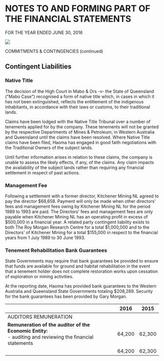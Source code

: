# NOTES TO AND FORMING PART OF THE FINANCIAL STATEMENTS

FOR THE YEAR ENDED JUNE 30, 2016

![](_page_0_Picture_3.jpeg)

COMMITMENTS & CONTINGENCIES (continued)

## **Contingent Liabilities**

### **Native Title**

The decision of the High Court in Mabo & Ors -v- the State of Queensland ("Mabo Case") recognised a form of native title which, in cases in which it has not been extinguished, reflects the entitlement of the indigenous inhabitants, in accordance with their laws or customs, to their traditional lands.

Claims have been lodged with the Native Title Tribunal over a number of tenements applied for by the company. These tenements will not be granted by the respective Departments of Mines & Petroleum, in Western Australia and Queensland until the claims have been resolved. Where Native Title claims have been filed, Haoma has engaged in good faith negotiations with the Traditional Owners of the subject lands.

Until further information arises in relation to these claims, the company is unable to assess the likely effects, if any, of the claims. Any claim impacts the availability of the subject lands rather than requiring any financial settlement in respect of past actions.

### **Management Fee**

Following a settlement with a former director, Kitchener Mining NL agreed to pay the director \$68,658. Payment will only be made when other directors' fees and management fees owing by Kitchener Mining NL for the period 1989 to 1993 are paid. The Directors' fees and management fees are only payable when Kitchener Mining NL has an operating profit in excess of \$500,000 in a financial year. A related party contingent liability exists to both The Roy Morgan Research Centre for a total \$1,000,000 and to the Directors' of Kitchener Mining for a total \$155,000 in respect to the financial years from 1 July 1989 to 30 June 1993.

### **Tenement Rehabilitation Bank Guarantees**

State Governments may require that bank guarantees be provided to ensure that funds are available for ground and habitat rehabilitation in the event that a tenement holder does not complete restoration works upon cessation of exploration or mining activities.

At the reporting date, Haoma has provided bank guarantees to the Western Australia and Queensland State Governments totaling \$208,289. Security for the bank guarantees has been provided by Gary Morgan.

|                                                                                                                 | 2016   | 2015   |
|-----------------------------------------------------------------------------------------------------------------|--------|--------|
| AUDITORS REMUNERATION                                                                                           |        |        |
| <b>Remuneration of the auditor of the Economic Entity:</b><br>- auditing and reviewing the financial statements | 64,200 | 62,300 |
|                                                                                                                 | 64,200 | 62,300 |